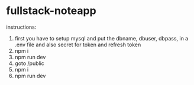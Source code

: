 # fullstack-noteapp
instructions:
  1. first you have to setup mysql and put the dbname, dbuser, dbpass, in a .env file and also secret for token and refresh token
  2. npm i
  3. npm run dev
  4. goto /public
  5. npm i
  6. npm run dev
